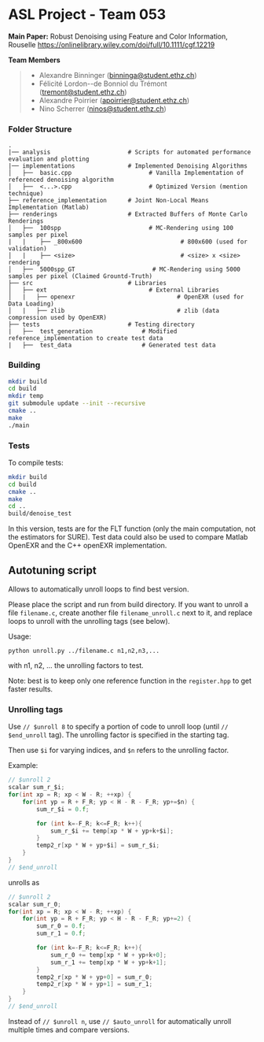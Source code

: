 
# ASL Project - Team 053

**Main Paper:** Robust Denoising using Feature and Color Information, Rouselle 
https://onlinelibrary.wiley.com/doi/full/10.1111/cgf.12219


 **Team Members**
> - Alexandre Binninger (binninga@student.ethz.ch)
> - Félicité Lordon--de Bonniol du Trémont (tremont@student.ethz.ch)
> - Alexandre Poirrier (apoirrier@student.ethz.ch)
> - Nino Scherrer (ninos@student.ethz.ch)
> 



### Folder Structure

    .
    |── analysis                      # Scripts for automated performance evaluation and plotting
    |── implementations               # Implemented Denoising Algorithms
    │   ├──  basic.cpp                      # Vanilla Implementation of referenced denoising algorithm
    │   ├──  <...>.cpp                      # Optimized Version (mention technique)
    ├── reference_implementation      # Joint Non-Local Means Implementation (Matlab)
    ├── renderings                    # Extracted Buffers of Monte Carlo Renderings
    │   ├──  100spp                         # MC-Rendering using 100 samples per pixel
    |   |    ├── _800x600                            # 800x600 (used for validation)
    │   |    ├── <size>                              # <size> x <size> rendering
    │   ├──  5000spp_GT                      # MC-Rendering using 5000 samples per pixel (Claimed Grountd-Truth)
    ├── src                           # Libraries
    │   ├── ext                             # External Libraries    
    │   |   ├── openexr                             # OpenEXR (used for Data Loading)
    │   |   ├── zlib                                # zlib (data compression used by OpenEXR)
    ├── tests                         # Testing directory
    |   ├──  test_generation              # Modified reference_implementation to create test data
    |   ├──  test_data                    # Generated test data


### Building

```bash
mkdir build
cd build
mkdir temp
git submodule update --init --recursive
cmake ..
make
./main
```

### Tests

To compile tests: 
```bash
mkdir build
cd build
cmake ..
make
cd ..
build/denoise_test
```

In this version, tests are for the FLT function (only the main computation, not the estimators for SURE).
Test data could also be used to compare Matlab OpenEXR and the C++ openEXR implementation.

## Autotuning script

Allows to automatically unroll loops to find best version.

Please place the script and run from build directory. If you want to unroll a file `filename.c`, create another file `filename_unroll.c` next to it, and replace loops to unroll with the unrolling tags (see below).

Usage:

```
python unroll.py ../filename.c n1,n2,n3,...
```

with n1, n2, ... the unrolling factors to test.

Note: best is to keep only one reference function in the `register.hpp` to get faster results.

### Unrolling tags

Use `// $unroll 8` to specify a portion of code to unroll loop (until `// $end_unroll` tag). The unrolling factor is specified in the starting tag.

Then use `$i` for varying indices, and `$n` refers to the unrolling factor.

Example:

```c
// $unroll 2
scalar sum_r_$i;
for(int xp = R; xp < W - R; ++xp) {
    for(int yp = R + F_R; yp < H - R - F_R; yp+=$n) {
        sum_r_$i = 0.f;

        for (int k=-F_R; k<=F_R; k++){
            sum_r_$i += temp[xp * W + yp+k+$i];
        }
        temp2_r[xp * W + yp+$i] = sum_r_$i;
    }
}
// $end_unroll
```

unrolls as

```c
// $unroll 2
scalar sum_r_0;
for(int xp = R; xp < W - R; ++xp) {
    for(int yp = R + F_R; yp < H - R - F_R; yp+=2) {
        sum_r_0 = 0.f;
        sum_r_1 = 0.f;

        for (int k=-F_R; k<=F_R; k++){
            sum_r_0 += temp[xp * W + yp+k+0];
            sum_r_1 += temp[xp * W + yp+k+1];
        }
        temp2_r[xp * W + yp+0] = sum_r_0;
        temp2_r[xp * W + yp+1] = sum_r_1;
    }
}
// $end_unroll
```

Instead of `// $unroll n`, use `// $auto_unroll` for automatically unroll multiple times and compare versions.

